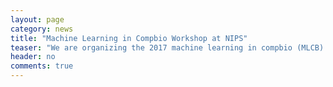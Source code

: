 ```yaml
---
layout: page
category: news
title: "Machine Learning in Compbio Workshop at NIPS"
teaser: "We are organizing the 2017 machine learning in compbio (MLCB) workshop at NIPS. Submit your papers at [https://mlcb.github.io/](https://mlcb.github.io/)!"
header: no
comments: true
---
```

